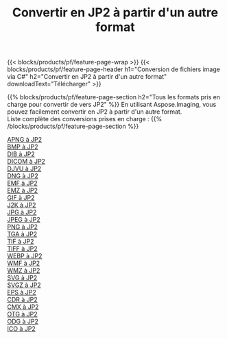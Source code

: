 ﻿---
title: Convertir en JP2 à partir d'un autre format 
weight: 3920
url: /fr/net/conversion/to/jp2 
lang: fr
langdirlevel: 2
locales: zh-hans,ja,it,ru,de,es,fr,nl,id,lt,pl,pt,vi,tr,ko,zh-hant,ar,hi,th,sv,cs,uk,he
description: En utilisant Aspose.Imaging, vous pouvez facilement convertir en JP2 à partir d'un autre format
---

{{< blocks/products/pf/feature-page-wrap >}}
{{< blocks/products/pf/feature-page-header h1="Conversion de fichiers image via C#" h2="Convertir en JP2 à partir d'un autre format" downloadText="Télécharger" >}}


{{% blocks/products/pf/feature-page-section  h2="Tous les formats pris en charge pour convertir de vers JP2" %}}
En utilisant Aspose.Imaging, vous pouvez facilement convertir en JP2 à partir d'un autre format.
<br/>
Liste complète des conversions prises en charge :
{{% /blocks/products/pf/feature-page-section %}}
<div class="container-fluid productfamilypage bg-gray">
    <div class="convertypes bg-gray agp-content section">
        <div class="container">
		<div class="row other-converters">
		    <div class='col-md-2 other-converter remove-lp remove-rp'><a href="/imaging/fr/net/conversion/apng-to-jp2" >APNG à JP2</a></div>
<div class='col-md-2 other-converter remove-lp remove-rp'><a href="/imaging/fr/net/conversion/bmp-to-jp2" >BMP à JP2</a></div>
<div class='col-md-2 other-converter remove-lp remove-rp'><a href="/imaging/fr/net/conversion/dib-to-jp2" >DIB à JP2</a></div>
<div class='col-md-2 other-converter remove-lp remove-rp'><a href="/imaging/fr/net/conversion/dicom-to-jp2" >DICOM à JP2</a></div>
<div class='col-md-2 other-converter remove-lp remove-rp'><a href="/imaging/fr/net/conversion/djvu-to-jp2" >DJVU à JP2</a></div>
<div class='col-md-2 other-converter remove-lp remove-rp'><a href="/imaging/fr/net/conversion/dng-to-jp2" >DNG à JP2</a></div>
<div class='col-md-2 other-converter remove-lp remove-rp'><a href="/imaging/fr/net/conversion/emf-to-jp2" >EMF à JP2</a></div>
<div class='col-md-2 other-converter remove-lp remove-rp'><a href="/imaging/fr/net/conversion/emz-to-jp2" >EMZ à JP2</a></div>
<div class='col-md-2 other-converter remove-lp remove-rp'><a href="/imaging/fr/net/conversion/gif-to-jp2" >GIF à JP2</a></div>
<div class='col-md-2 other-converter remove-lp remove-rp'><a href="/imaging/fr/net/conversion/j2k-to-jp2" >J2K à JP2</a></div>
<div class='col-md-2 other-converter remove-lp remove-rp'><a href="/imaging/fr/net/conversion/jpg-to-jp2" >JPG à JP2</a></div>
<div class='col-md-2 other-converter remove-lp remove-rp'><a href="/imaging/fr/net/conversion/jpeg-to-jp2" >JPEG à JP2</a></div>
<div class='col-md-2 other-converter remove-lp remove-rp'><a href="/imaging/fr/net/conversion/png-to-jp2" >PNG à JP2</a></div>
<div class='col-md-2 other-converter remove-lp remove-rp'><a href="/imaging/fr/net/conversion/tga-to-jp2" >TGA à JP2</a></div>
<div class='col-md-2 other-converter remove-lp remove-rp'><a href="/imaging/fr/net/conversion/tif-to-jp2" >TIF à JP2</a></div>
<div class='col-md-2 other-converter remove-lp remove-rp'><a href="/imaging/fr/net/conversion/tiff-to-jp2" >TIFF à JP2</a></div>
<div class='col-md-2 other-converter remove-lp remove-rp'><a href="/imaging/fr/net/conversion/webp-to-jp2" >WEBP à JP2</a></div>
<div class='col-md-2 other-converter remove-lp remove-rp'><a href="/imaging/fr/net/conversion/wmf-to-jp2" >WMF à JP2</a></div>
<div class='col-md-2 other-converter remove-lp remove-rp'><a href="/imaging/fr/net/conversion/wmz-to-jp2" >WMZ à JP2</a></div>
<div class='col-md-2 other-converter remove-lp remove-rp'><a href="/imaging/fr/net/conversion/svg-to-jp2" >SVG à JP2</a></div>
<div class='col-md-2 other-converter remove-lp remove-rp'><a href="/imaging/fr/net/conversion/svgz-to-jp2" >SVGZ à JP2</a></div>
<div class='col-md-2 other-converter remove-lp remove-rp'><a href="/imaging/fr/net/conversion/eps-to-jp2" >EPS à JP2</a></div>
<div class='col-md-2 other-converter remove-lp remove-rp'><a href="/imaging/fr/net/conversion/cdr-to-jp2" >CDR à JP2</a></div>
<div class='col-md-2 other-converter remove-lp remove-rp'><a href="/imaging/fr/net/conversion/cmx-to-jp2" >CMX à JP2</a></div>
<div class='col-md-2 other-converter remove-lp remove-rp'><a href="/imaging/fr/net/conversion/otg-to-jp2" >OTG à JP2</a></div>
<div class='col-md-2 other-converter remove-lp remove-rp'><a href="/imaging/fr/net/conversion/odg-to-jp2" >ODG à JP2</a></div>
<div class='col-md-2 other-converter remove-lp remove-rp'><a href="/imaging/fr/net/conversion/ico-to-jp2" >ICO à JP2</a></div>
                </div>
        </div>
    </div>
</div>
<br/>

